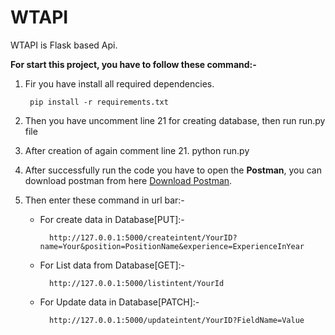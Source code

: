 # WTAPI

WTAPI is Flask based Api.

**For start this project, you have to follow these command:-**
1. Fir you have install all required dependencies.

    	pip install -r requirements.txt

1. Then you have uncomment line 21 for creating database,  then run run.py file

1. After creation of again comment line 21.
    	python run.py

1. After successfully run the code you have to open the **Postman**, you can download postman from here [Download Postman](https://www.postman.com/downloads/ "Download Postman").

1. Then enter these command in url bar:-
	- For create data in Database[PUT]:-
	
    		http://127.0.0.1:5000/createintent/YourID?name=Your&position=PositionName&experience=ExperienceInYear

	- For List data from Database[GET]:-
	
			http://127.0.0.1:5000/listintent/YourId

	- For Update data in Database[PATCH]:-
	
			http://127.0.0.1:5000/updateintent/YourID?FieldName=Value
